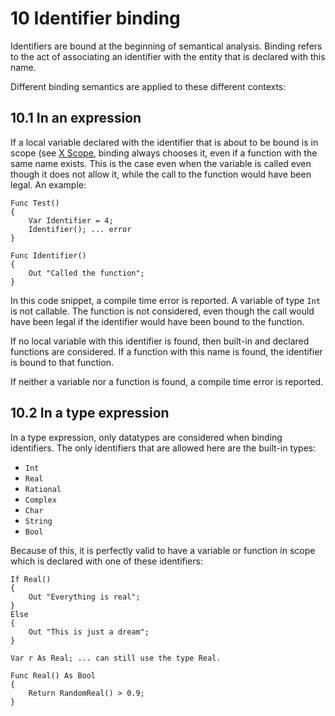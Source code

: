 # 10 Identifier binding

Identifiers are bound at the beginning of semantical analysis. Binding refers to the act of associating an identifier with the entity that is declared with this name.

Different binding semantics are applied to these different contexts:

## 10.1 In an expression

If a local variable declared with the identifier that is about to be bound is in scope (see <u>X Scope</u>, binding always chooses it, even if a function with the same name exists. This is the case even when the variable is called even though it does not allow it, while the call to the function would have been legal. An example:

```
Func Test()
{
	Var Identifier = 4;
	Identifier(); ... error
}

Func Identifier()
{
	Out "Called the function";
}
```

In this code snippet, a compile time error is reported. A variable of type `Int` is not callable. The function is not considered, even though the call would have been legal if the identifier would have been bound to the function.

If no local variable with this identifier is found, then built-in and declared functions are considered. If a function with this name is found, the identifier is bound to that function.

If neither a variable nor a function is found, a compile time error is reported.

## 10.2 In a type expression

In a type expression, only datatypes are considered when binding identifiers. The only identifiers that are allowed here are the built-in types:

- `Int`
- `Real`
- `Rational`
- `Complex`
- `Char`
- `String`
- `Bool`

Because of this, it is perfectly valid to have a variable or function in scope which is declared with one of these identifiers:

```
If Real()
{
	Out "Everything is real";
}
Else
{
	Out "This is just a dream";
}

Var r As Real; ... can still use the type Real.

Func Real() As Bool
{
	Return RandomReal() > 0.9;
}
```

